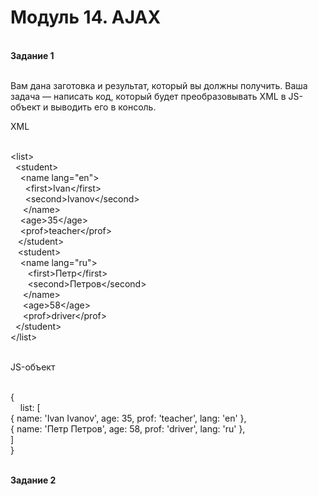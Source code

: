 # Модуль 14. AJAX
<br>
<b>Задание 1</b><br><br>

Вам дана заготовка и результат, который вы должны получить. Ваша задача — написать код, который будет преобразовывать XML в JS-объект и выводить его в консоль.<br>

XML<br><br>

&lt;list&gt;<br>
  &nbsp;&nbsp;&lt;student&gt;<br>
    &nbsp;&nbsp;&nbsp;&nbsp;&lt;name lang="en"&gt;<br>
     &nbsp;&nbsp;&nbsp;&nbsp;&nbsp;&nbsp;&lt;first&gt;Ivan&lt;/first&gt;<br>
    &nbsp;&nbsp;&nbsp;&nbsp;&nbsp;&nbsp;&lt;second&gt;Ivanov&lt;/second&gt;<br>
   &nbsp;&nbsp;&nbsp;&nbsp; &lt;/name&gt;<br>
    &nbsp;&nbsp;&nbsp;&nbsp;&lt;age&gt;35&lt;/age&gt;<br>
    &nbsp;&nbsp;&nbsp;&nbsp;&lt;prof&gt;teacher&lt;/prof&gt;<br>
 &nbsp;&nbsp; &lt;/student&gt;<br>
 &nbsp;&nbsp; &lt;student&gt;<br>
    &nbsp;&nbsp;&nbsp;&nbsp;&lt;name lang="ru"&gt;<br>
     &nbsp;&nbsp;&nbsp;&nbsp;&nbsp;&nbsp; &lt;first&gt;Петр&lt;/first&gt;<br>
     &nbsp;&nbsp;&nbsp;&nbsp;&nbsp;&nbsp; &lt;second&gt;Петров&lt;/second&gt;<br>
   &nbsp;&nbsp;&nbsp;&nbsp; &lt;/name&gt;<br>
  &nbsp;&nbsp;&nbsp;&nbsp;  &lt;age>58&lt;/age&gt;<br>
  &nbsp;&nbsp;&nbsp;&nbsp;  &lt;prof>driver&lt;/prof&gt;<br>
  &nbsp;&nbsp;&lt;/student&gt;<br>
&lt;/list&gt;<br><br>

JS-объект<br><br>

{<br>
  &nbsp; &nbsp; list: [<br>
    { name: 'Ivan Ivanov', age: 35, prof: 'teacher', lang: 'en' },<br>
    { name: 'Петр Петров', age: 58, prof: 'driver', lang: 'ru' },<br>
  ]<br>
}<br><br>


<b>Задание 2</b><br>
